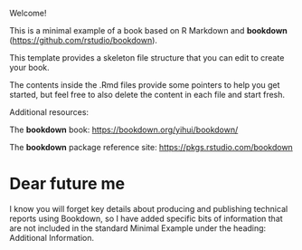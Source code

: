 Welcome!

This is a minimal example of a book based on R Markdown and **bookdown** (<https://github.com/rstudio/bookdown>).

This template provides a skeleton file structure that you can edit to create your book.

The contents inside the .Rmd files provide some pointers to help you get started, but feel free to also delete the content in each file and start fresh.

Additional resources:

The **bookdown** book: <https://bookdown.org/yihui/bookdown/>

The **bookdown** package reference site: <https://pkgs.rstudio.com/bookdown>

# Dear future me

I know you will forget key details about producing and publishing technical reports using Bookdown, so I have added specific bits of information that are not included in the standard Minimal Example under the heading: Additional Information.

